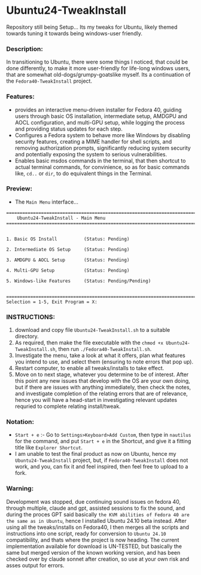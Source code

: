 # Ubuntu24-TweakInstall
Repository still being Setup...
Its my tweaks for Ubuntu, likely themed towards tuning it towards being windows-user friendly.

### Description:
In transitioning to Ubuntu, there were some things I noticed, that could be done differently, to make it more user-friendly for life-long windows users, that are somewhat old-dogs/grumpy-goatslike myself. Its a continuation of the `Fedora40-TweakInstall` project. 

### Features:
- provides an interactive menu-driven installer for Fedora 40, guiding users through basic OS installation, intermediate setup, AMDGPU and AOCL configuration, and multi-GPU setup, while logging the process and providing status updates for each step.
- Configures a Fedora system to behave more like Windows by disabling security features, creating a MIME handler for shell scripts, and removing authorization prompts, significantly reducing system security and potentially exposing the system to serious vulnerabilities.
- Enables basic msdos commands in the terminal, that then shortcut to actual terminal commands, for convinience, so as for basic commands like, `cd..` or `dir`, to do equivalent things in the Terminal.

### Preview:
- The `Main Menu` interface...
```
================================================================================
    Ubuntu24-TweakInstall - Main Menu
================================================================================


1. Basic OS Install          (Status: Pending)

2. Intermediate OS Setup     (Status: Pending)

3. AMDGPU & AOCL Setup       (Status: Pending)

4. Multi-GPU Setup           (Status: Pending)

5. Windows-like Features     (Status: Pending/Pending)


================================================================================
Selection = 1-5, Exit Program = X:
```

### INSTRUCTIONS:
1) download and copy file `Ubuntu24-TweakInstall.sh` to a suitable directory.
2) As required, then make the file executable with the  `chmod +x Ubuntu24-TweakInstall.sh`, then run `./Fedora40-TweakInstall.sh`.
3) Investigate the menu, take a look at what it offers, plan what features you intend to use, and select them (ensuring to note errors that pop up).
4) Restart computer, to enable all tweaks/installs to take effect.
5) Move on to next stage, whatever you determine to be of interest. After this point any new issues that develop with the OS are your own doing, but if there are issues with anything immediately, then check the notes, and investigate completion of the relating errors that are of relevance, hence you will have a head-start in investigating relevant updates requried to complete relating install/tweak.

### Notation:
- `Start + e` :- Go to `Settings>Keyboard>Add Custom`, then type in `nautilus` for the command, and put `Start + e` in the Shortcut, and give it a fitting title like `Explorer Shortcut`. 
- I am unable to test the final product as now on Ubuntu, hence my `Ubuntu24-TweakInstall` project, but, if `Fedora40-TweakInstall` does not work, and you, can fix it and feel inspired, then feel free to upload to a fork.

### Warning:
Development was stopped, due continuing sound issues on fedora 40, through multiple, claude and gpt, assisted sessions to fix the sound, and during the proces GPT said basically `the KVM abilities of Fedora 40 are the same as in Ubuntu`, hence I installed Ubuntu 24.10 beta instead. After using all the tweaks/installs on Fedora40, I then merges all the scripts and instructions into one script, ready for conversion to `Ubuntu 24.10` compatibility, and thats where the project is now heading. The current implementation available for download is UN-TESTED, but basically the same but merged version of the known working version, and has been checked over by claude sonnet after creation, so use at your own risk and asses output for errors.
